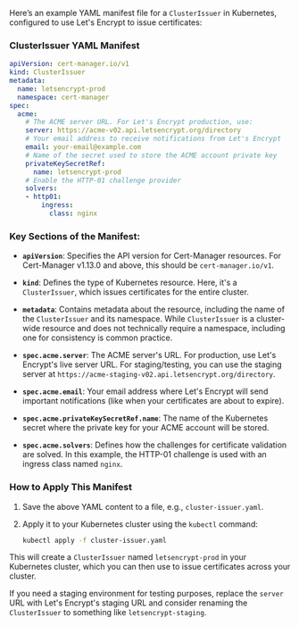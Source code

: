 Here’s an example YAML manifest file for a `ClusterIssuer` in Kubernetes, configured to use Let's Encrypt to issue certificates:

### ClusterIssuer YAML Manifest

```yaml
apiVersion: cert-manager.io/v1
kind: ClusterIssuer
metadata:
  name: letsencrypt-prod
  namespace: cert-manager
spec:
  acme:
    # The ACME server URL. For Let's Encrypt production, use:
    server: https://acme-v02.api.letsencrypt.org/directory
    # Your email address to receive notifications from Let's Encrypt
    email: your-email@example.com
    # Name of the secret used to store the ACME account private key
    privateKeySecretRef:
      name: letsencrypt-prod
    # Enable the HTTP-01 challenge provider
    solvers:
    - http01:
        ingress:
          class: nginx
```

### Key Sections of the Manifest:

- **`apiVersion`**: Specifies the API version for Cert-Manager resources. For Cert-Manager v1.13.0 and above, this should be `cert-manager.io/v1`.

- **`kind`**: Defines the type of Kubernetes resource. Here, it's a `ClusterIssuer`, which issues certificates for the entire cluster.

- **`metadata`**: Contains metadata about the resource, including the name of the `ClusterIssuer` and its namespace. While `ClusterIssuer` is a cluster-wide resource and does not technically require a namespace, including one for consistency is common practice.

- **`spec.acme.server`**: The ACME server's URL. For production, use Let's Encrypt's live server URL. For staging/testing, you can use the staging server at `https://acme-staging-v02.api.letsencrypt.org/directory`.

- **`spec.acme.email`**: Your email address where Let's Encrypt will send important notifications (like when your certificates are about to expire).

- **`spec.acme.privateKeySecretRef.name`**: The name of the Kubernetes secret where the private key for your ACME account will be stored.

- **`spec.acme.solvers`**: Defines how the challenges for certificate validation are solved. In this example, the HTTP-01 challenge is used with an ingress class named `nginx`.

### How to Apply This Manifest

1. Save the above YAML content to a file, e.g., `cluster-issuer.yaml`.
2. Apply it to your Kubernetes cluster using the `kubectl` command:

   ```bash
   kubectl apply -f cluster-issuer.yaml
   ```

This will create a `ClusterIssuer` named `letsencrypt-prod` in your Kubernetes cluster, which you can then use to issue certificates across your cluster.

If you need a staging environment for testing purposes, replace the `server` URL with Let's Encrypt's staging URL and consider renaming the `ClusterIssuer` to something like `letsencrypt-staging`.
